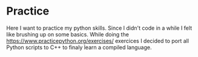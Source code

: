 # Practice

Here I want to practice my python skills. Since I didn't code in a while I felt like brushing up on some basics. While doing the
https://www.practicepython.org/exercises/ exercices I decided to port all Python scripts to C++ to finaly learn a compiled language.